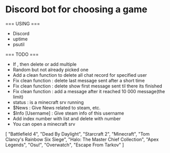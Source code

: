 # Discord bot for choosing a game

=== USING ===
- Discord
- uptime
- psutil

=== TODO ===
- If , then delete or add multiple
- Random but not already picked one
- Add a clean function to delete all chat record for specified user
- Fix clean function : delete last message sent after a short time
- Fix clean function : delete show first message sent til there its finished
- Fix clean function : add a message after it reached 10 000 message(the limit)
- status : is a minecraft srv running
- $News : Give News related to steam, etc.
- $Info [Username] : Give steam info of this username
- Add index number with list and delete with number
- You can open a minecraft srv


[
    "Battlefield 4",
    "Dead By Daylight",
    "Starcraft 2",
    "Minecraft",
    "Tom Clancy's Rainbow Six Siege",
    "Halo: The Master Chief Collection",
    "Apex Legends",
    "Osu!",
    "Overwatch",
    "Escape From Tarkov"
]
